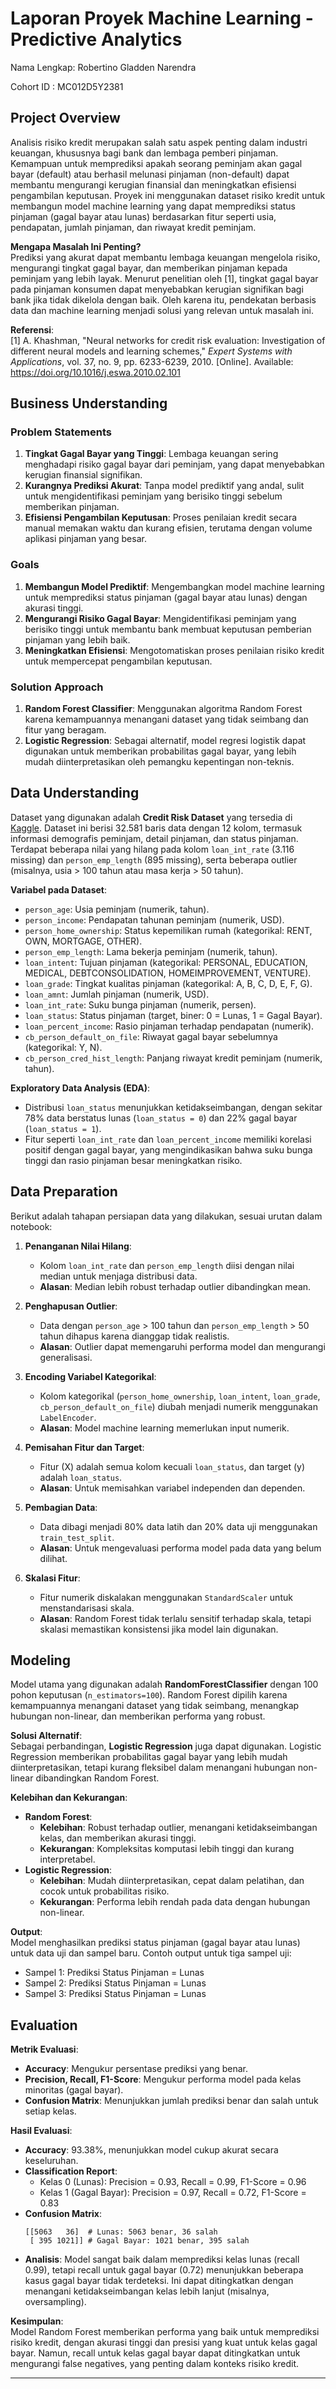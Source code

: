 # Laporan Proyek Machine Learning - Predictive Analytics
Nama Lengkap: Robertino Gladden Narendra

Cohort ID   : MC012D5Y2381

## Project Overview

Analisis risiko kredit merupakan salah satu aspek penting dalam industri keuangan, khususnya bagi bank dan lembaga pemberi pinjaman. Kemampuan untuk memprediksi apakah seorang peminjam akan gagal bayar (default) atau berhasil melunasi pinjaman (non-default) dapat membantu mengurangi kerugian finansial dan meningkatkan efisiensi pengambilan keputusan. Proyek ini menggunakan dataset risiko kredit untuk membangun model machine learning yang dapat memprediksi status pinjaman (gagal bayar atau lunas) berdasarkan fitur seperti usia, pendapatan, jumlah pinjaman, dan riwayat kredit peminjam.

**Mengapa Masalah Ini Penting?**  
Prediksi yang akurat dapat membantu lembaga keuangan mengelola risiko, mengurangi tingkat gagal bayar, dan memberikan pinjaman kepada peminjam yang lebih layak. Menurut penelitian oleh [1], tingkat gagal bayar pada pinjaman konsumen dapat menyebabkan kerugian signifikan bagi bank jika tidak dikelola dengan baik. Oleh karena itu, pendekatan berbasis data dan machine learning menjadi solusi yang relevan untuk masalah ini.

**Referensi**:  
[1] A. Khashman, "Neural networks for credit risk evaluation: Investigation of different neural models and learning schemes," *Expert Systems with Applications*, vol. 37, no. 9, pp. 6233-6239, 2010. [Online]. Available: https://doi.org/10.1016/j.eswa.2010.02.101

## Business Understanding

### Problem Statements
1. **Tingkat Gagal Bayar yang Tinggi**: Lembaga keuangan sering menghadapi risiko gagal bayar dari peminjam, yang dapat menyebabkan kerugian finansial signifikan.
2. **Kurangnya Prediksi Akurat**: Tanpa model prediktif yang andal, sulit untuk mengidentifikasi peminjam yang berisiko tinggi sebelum memberikan pinjaman.
3. **Efisiensi Pengambilan Keputusan**: Proses penilaian kredit secara manual memakan waktu dan kurang efisien, terutama dengan volume aplikasi pinjaman yang besar.

### Goals
1. **Membangun Model Prediktif**: Mengembangkan model machine learning untuk memprediksi status pinjaman (gagal bayar atau lunas) dengan akurasi tinggi.
2. **Mengurangi Risiko Gagal Bayar**: Mengidentifikasi peminjam yang berisiko tinggi untuk membantu bank membuat keputusan pemberian pinjaman yang lebih baik.
3. **Meningkatkan Efisiensi**: Mengotomatiskan proses penilaian risiko kredit untuk mempercepat pengambilan keputusan.

### Solution Approach
1. **Random Forest Classifier**: Menggunakan algoritma Random Forest karena kemampuannya menangani dataset yang tidak seimbang dan fitur yang beragam.
2. **Logistic Regression**: Sebagai alternatif, model regresi logistik dapat digunakan untuk memberikan probabilitas gagal bayar, yang lebih mudah diinterpretasikan oleh pemangku kepentingan non-teknis.

## Data Understanding

Dataset yang digunakan adalah **Credit Risk Dataset** yang tersedia di [Kaggle](https://www.kaggle.com/datasets/laotse/credit-risk-dataset). Dataset ini berisi 32.581 baris data dengan 12 kolom, termasuk informasi demografis peminjam, detail pinjaman, dan status pinjaman. Terdapat beberapa nilai yang hilang pada kolom `loan_int_rate` (3.116 missing) dan `person_emp_length` (895 missing), serta beberapa outlier (misalnya, usia > 100 tahun atau masa kerja > 50 tahun).

**Variabel pada Dataset**:
- `person_age`: Usia peminjam (numerik, tahun).
- `person_income`: Pendapatan tahunan peminjam (numerik, USD).
- `person_home_ownership`: Status kepemilikan rumah (kategorikal: RENT, OWN, MORTGAGE, OTHER).
- `person_emp_length`: Lama bekerja peminjam (numerik, tahun).
- `loan_intent`: Tujuan pinjaman (kategorikal: PERSONAL, EDUCATION, MEDICAL, DEBTCONSOLIDATION, HOMEIMPROVEMENT, VENTURE).
- `loan_grade`: Tingkat kualitas pinjaman (kategorikal: A, B, C, D, E, F, G).
- `loan_amnt`: Jumlah pinjaman (numerik, USD).
- `loan_int_rate`: Suku bunga pinjaman (numerik, persen).
- `loan_status`: Status pinjaman (target, biner: 0 = Lunas, 1 = Gagal Bayar).
- `loan_percent_income`: Rasio pinjaman terhadap pendapatan (numerik).
- `cb_person_default_on_file`: Riwayat gagal bayar sebelumnya (kategorikal: Y, N).
- `cb_person_cred_hist_length`: Panjang riwayat kredit peminjam (numerik, tahun).

**Exploratory Data Analysis (EDA)**:
- Distribusi `loan_status` menunjukkan ketidakseimbangan, dengan sekitar 78% data berstatus lunas (`loan_status = 0`) dan 22% gagal bayar (`loan_status = 1`).
- Fitur seperti `loan_int_rate` dan `loan_percent_income` memiliki korelasi positif dengan gagal bayar, yang mengindikasikan bahwa suku bunga tinggi dan rasio pinjaman besar meningkatkan risiko.

## Data Preparation

Berikut adalah tahapan persiapan data yang dilakukan, sesuai urutan dalam notebook:

1. **Penanganan Nilai Hilang**:
   - Kolom `loan_int_rate` dan `person_emp_length` diisi dengan nilai median untuk menjaga distribusi data.
   - **Alasan**: Median lebih robust terhadap outlier dibandingkan mean.

2. **Penghapusan Outlier**:
   - Data dengan `person_age` > 100 tahun dan `person_emp_length` > 50 tahun dihapus karena dianggap tidak realistis.
   - **Alasan**: Outlier dapat memengaruhi performa model dan mengurangi generalisasi.

3. **Encoding Variabel Kategorikal**:
   - Kolom kategorikal (`person_home_ownership`, `loan_intent`, `loan_grade`, `cb_person_default_on_file`) diubah menjadi numerik menggunakan `LabelEncoder`.
   - **Alasan**: Model machine learning memerlukan input numerik.

4. **Pemisahan Fitur dan Target**:
   - Fitur (X) adalah semua kolom kecuali `loan_status`, dan target (y) adalah `loan_status`.
   - **Alasan**: Untuk memisahkan variabel independen dan dependen.

5. **Pembagian Data**:
   - Data dibagi menjadi 80% data latih dan 20% data uji menggunakan `train_test_split`.
   - **Alasan**: Untuk mengevaluasi performa model pada data yang belum dilihat.

6. **Skalasi Fitur**:
   - Fitur numerik diskalakan menggunakan `StandardScaler` untuk menstandarisasi skala.
   - **Alasan**: Random Forest tidak terlalu sensitif terhadap skala, tetapi skalasi memastikan konsistensi jika model lain digunakan.

## Modeling

Model utama yang digunakan adalah **RandomForestClassifier** dengan 100 pohon keputusan (`n_estimators=100`). Random Forest dipilih karena kemampuannya menangani dataset yang tidak seimbang, menangkap hubungan non-linear, dan memberikan performa yang robust.

**Solusi Alternatif**:  
Sebagai perbandingan, **Logistic Regression** juga dapat digunakan. Logistic Regression memberikan probabilitas gagal bayar yang lebih mudah diinterpretasikan, tetapi kurang fleksibel dalam menangani hubungan non-linear dibandingkan Random Forest.

**Kelebihan dan Kekurangan**:
- **Random Forest**:
  - **Kelebihan**: Robust terhadap outlier, menangani ketidakseimbangan kelas, dan memberikan akurasi tinggi.
  - **Kekurangan**: Kompleksitas komputasi lebih tinggi dan kurang interpretabel.
- **Logistic Regression**:
  - **Kelebihan**: Mudah diinterpretasikan, cepat dalam pelatihan, dan cocok untuk probabilitas risiko.
  - **Kekurangan**: Performa lebih rendah pada data dengan hubungan non-linear.

**Output**:  
Model menghasilkan prediksi status pinjaman (gagal bayar atau lunas) untuk data uji dan sampel baru. Contoh output untuk tiga sampel uji:
- Sampel 1: Prediksi Status Pinjaman = Lunas
- Sampel 2: Prediksi Status Pinjaman = Lunas
- Sampel 3: Prediksi Status Pinjaman = Lunas

## Evaluation

**Metrik Evaluasi**:
- **Accuracy**: Mengukur persentase prediksi yang benar.
- **Precision, Recall, F1-Score**: Mengukur performa model pada kelas minoritas (gagal bayar).
- **Confusion Matrix**: Menunjukkan jumlah prediksi benar dan salah untuk setiap kelas.

**Hasil Evaluasi**:
- **Accuracy**: 93.38%, menunjukkan model cukup akurat secara keseluruhan.
- **Classification Report**:
  - Kelas 0 (Lunas): Precision = 0.93, Recall = 0.99, F1-Score = 0.96
  - Kelas 1 (Gagal Bayar): Precision = 0.97, Recall = 0.72, F1-Score = 0.83
- **Confusion Matrix**:
  ```
  [[5063   36]  # Lunas: 5063 benar, 36 salah
   [ 395 1021]] # Gagal Bayar: 1021 benar, 395 salah
  ```
- **Analisis**: Model sangat baik dalam memprediksi kelas lunas (recall 0.99), tetapi recall untuk gagal bayar (0.72) menunjukkan beberapa kasus gagal bayar tidak terdeteksi. Ini dapat ditingkatkan dengan menangani ketidakseimbangan kelas lebih lanjut (misalnya, oversampling).

**Kesimpulan**:  
Model Random Forest memberikan performa yang baik untuk memprediksi risiko kredit, dengan akurasi tinggi dan presisi yang kuat untuk kelas gagal bayar. Namun, recall untuk kelas gagal bayar dapat ditingkatkan untuk mengurangi false negatives, yang penting dalam konteks risiko kredit.

---
